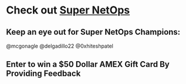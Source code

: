# Check out [Super NetOps](https://f5.com/supernetops)

## Keep an eye out for Super NetOps Champions: 
@mcgonagle @delgadillo22 @0xhiteshpatel

## Enter to win a $50 Dollar AMEX Gift Card By Providing Feedback
<!--- Please Provide as much feedback as possible via a pull request. -->


